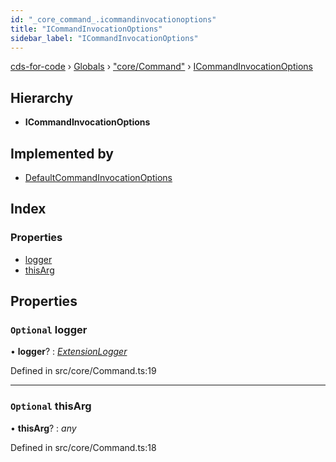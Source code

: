 ```yaml
---
id: "_core_command_.icommandinvocationoptions"
title: "ICommandInvocationOptions"
sidebar_label: "ICommandInvocationOptions"
---
```


[cds-for-code](../index.md) › [Globals](../globals.md) › ["core/Command"](../modules/_core_command_.md) › [ICommandInvocationOptions](_core_command_.icommandinvocationoptions.md)

## Hierarchy

* **ICommandInvocationOptions**

## Implemented by

* [DefaultCommandInvocationOptions](../classes/_core_command_.defaultcommandinvocationoptions.md)

## Index

### Properties

* [logger](_core_command_.icommandinvocationoptions.md#optional-logger)
* [thisArg](_core_command_.icommandinvocationoptions.md#optional-thisarg)

## Properties

### `Optional` logger

• **logger**? : *[ExtensionLogger](../classes/_core_framework_logger_.extensionlogger.md)*

Defined in src/core/Command.ts:19

___

### `Optional` thisArg

• **thisArg**? : *any*

Defined in src/core/Command.ts:18
